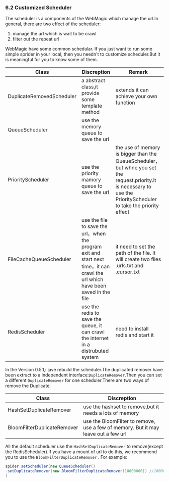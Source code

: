 ### 6.2 Customized Scheduler
The scheduler is a components of the WebMagic which manage the url.In general, there are two effect of the scheduler:
1. manage the url which is wait to be crawl
2. filter out the repeat url

WebMagic have some common schedular. If you just want to run some simple sprider in your local, then you needn't to customize scheduler.But it is meaningful for you to know some of them.

|Class|Discreption|Remark|
| -------- | ------- | ------- |
|DuplicateRemovedScheduler|a abstract class,it provide some template method|extends it can achieve your own function
|QueueScheduler|use the memory queue to save the url| |
|PriorityScheduler|use the priority mamory queue to save the url|the use of memory is bigger than the QueueScheduler，but whne you set the request.priority.it is necessary to use the PriorityScheduler to take the priority effect |
|FileCacheQueueScheduler|use the file to save the url，when the program exit and start next time，it can crawl the url which have been saved in the file|it need to set the path of the file. It will create two files .urls.txt and .cursor.txt |
|RedisScheduler|use the redis to save the queue, it can crawl the internet in a distrubuted system|need to install redis and start it|

In the Version 0.5.1,i jave rebuild the scheduler.The duplicated remover have been extract to a independent interface:`DuplicateRemover`.Then you can set a different `DuplicateRemover` for one scheduler.There are two ways of remove the Duplicate.

|Class|Discreption|
| -------- | ------- |
|HashSetDuplicateRemover|use the hashset to remove,but it needs a lots of memory|
|BloomFilterDuplicateRemover|use the BloomFilter to remove, use a few of memory. But it may leave out a few url| |

All the default scheduler use the `HashSetDuplicateRemover` to remove(except the RedisScheduler).If you have a mount of url to do this, we recommend you to use the `BloomFilterDuplicateRemover` . For example:

```java
spider.setScheduler(new QueueScheduler()
.setDuplicateRemover(new BloomFilterDuplicateRemover(10000000)) //10000000 is the estimate value of urls
)
```


